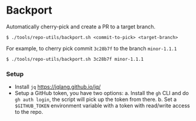 # Backport

Automatically cherry-pick and create a PR to a target branch.

```
$ ./tools/repo-utils/backport.sh <commit-to-pick> <target-branch>
```

For example, to cherry pick commit `3c28b7f` to the branch `minor-1.1.1`

```
$ ./tools/repo-utils/backport.sh 3c28b7f minor-1.1.1
```


### Setup

- Install `jq` https://jqlang.github.io/jq/
- Setup a GitHub token, you have two options:
    a. Install the `gh` CLI and do `gh auth login`, the script will pick up the token from there.
    b. Set a `$GITHUB_TOKEN` environment variable with a token with read/write access to the repo.
